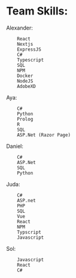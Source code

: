 <h1>Team Skills:</h1>


Alexander:
    
        React
        Nextjs
        ExpressJS
        C#
        Typescript
        SQL
        NPM
        Docker
        NodeJS
        AdobeXD
        
Aya:

        C#
        Python
        Prolog
        R
        SQL
        ASP.Net (Razor Page)

Daniel:

        C#
        ASP.Net
        SQL
        Python

Juda:

        C#
        ASP.net
        PHP
        SQL
        Vue
        React
        NPM
        Typscript
        Javascript

Sol:

        Javascript
        React
        C#    



